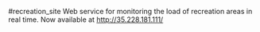 #recreation_site
Web service for monitoring the load of recreation areas in real time.
Now available at http://35.228.181.111/
